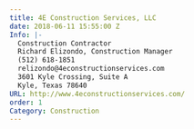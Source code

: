 ```yaml
---
title: 4E Construction Services, LLC
date: 2018-06-11 15:55:00 Z
Info: |-
  Construction Contractor
  Richard Elizondo, Construction Manager
  (512) 618-1851
  relizondo@4econstructionservices.com
  3601 Kyle Crossing, Suite A
  Kyle, Texas 78640
URL: http://www.4econstructionservices.com/
order: 1
Category: Construction
---
```


